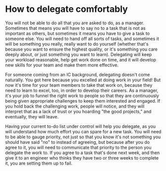 # How to delegate comfortably

You will not be able to do all that you are asked to do, as a manager. Sometimes that means
you will have to say no to a task that is not as important as others, but sometimes it means
you have to give a task to someone else. You will need to hand off all sorts of tasks, and
sometimes it will be something you really, really want to do yourself (whether that's because
you want to ensure the highest quality, or it's something you care deeply about, or just 
something you want to learn). Delegating will keep your workload reasonable, help get work
done on time, and it will develop new skills for your team and make them more effective.

For someone coming from an IC background, delegating doesn't come naturally. You got here 
because you excelled at doing work in your field! But now it's time for your team members
to take that work on, because they need to learn to excel, too, in order to develop their
careers. As a manager, it's your job to funnel the right work to people so that 
they are continuously being given appropriate challenges to keep them interested and 
engaged. If you hold back the challenging work, people will notice, and they will interpret
that as a lack of trust or you hoarding "the good projects," and eventually, they will 
leave. 

Having your current to-do list under control will help you delegate, as you will understand
how much effort you can spare for a new task. You will need to be able to gauge priority,
not just so that you know it's not something you should have said "no" to instead of 
agreeing, but because after you do agree to it, you will need to communicate that priority
to the person you delegate the work to. If you agree to a task that's done next week, and
then give it to an engineer who thinks they have two or three weeks to complete it, you
are setting them up to fail. 
